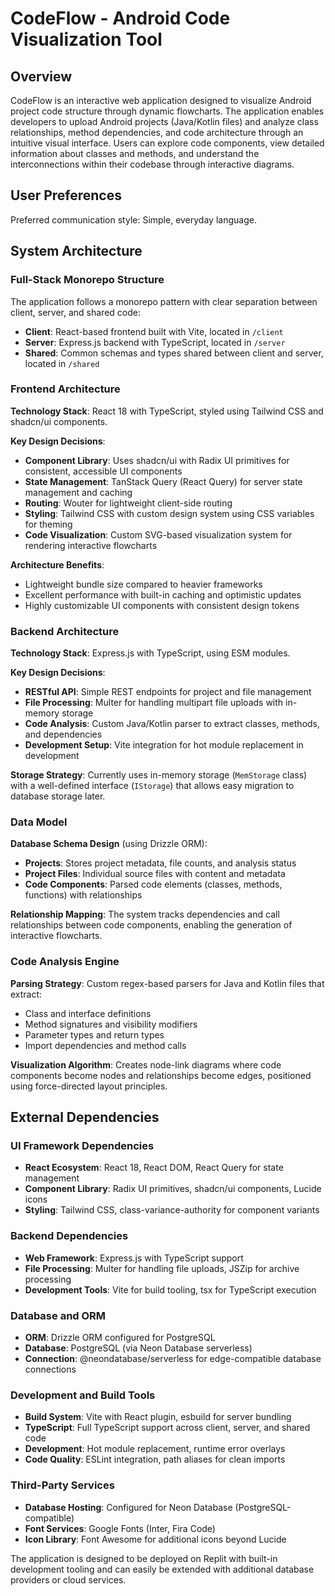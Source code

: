 # CodeFlow - Android Code Visualization Tool

## Overview

CodeFlow is an interactive web application designed to visualize Android project code structure through dynamic flowcharts. The application enables developers to upload Android projects (Java/Kotlin files) and analyze class relationships, method dependencies, and code architecture through an intuitive visual interface. Users can explore code components, view detailed information about classes and methods, and understand the interconnections within their codebase through interactive diagrams.

## User Preferences

Preferred communication style: Simple, everyday language.

## System Architecture

### Full-Stack Monorepo Structure
The application follows a monorepo pattern with clear separation between client, server, and shared code:
- **Client**: React-based frontend built with Vite, located in `/client`
- **Server**: Express.js backend with TypeScript, located in `/server`
- **Shared**: Common schemas and types shared between client and server, located in `/shared`

### Frontend Architecture
**Technology Stack**: React 18 with TypeScript, styled using Tailwind CSS and shadcn/ui components.

**Key Design Decisions**:
- **Component Library**: Uses shadcn/ui with Radix UI primitives for consistent, accessible UI components
- **State Management**: TanStack Query (React Query) for server state management and caching
- **Routing**: Wouter for lightweight client-side routing
- **Styling**: Tailwind CSS with custom design system using CSS variables for theming
- **Code Visualization**: Custom SVG-based visualization system for rendering interactive flowcharts

**Architecture Benefits**: 
- Lightweight bundle size compared to heavier frameworks
- Excellent performance with built-in caching and optimistic updates
- Highly customizable UI components with consistent design tokens

### Backend Architecture
**Technology Stack**: Express.js with TypeScript, using ESM modules.

**Key Design Decisions**:
- **RESTful API**: Simple REST endpoints for project and file management
- **File Processing**: Multer for handling multipart file uploads with in-memory storage
- **Code Analysis**: Custom Java/Kotlin parser to extract classes, methods, and dependencies
- **Development Setup**: Vite integration for hot module replacement in development

**Storage Strategy**: Currently uses in-memory storage (`MemStorage` class) with a well-defined interface (`IStorage`) that allows easy migration to database storage later.

### Data Model
**Database Schema Design** (using Drizzle ORM):
- **Projects**: Stores project metadata, file counts, and analysis status
- **Project Files**: Individual source files with content and metadata
- **Code Components**: Parsed code elements (classes, methods, functions) with relationships

**Relationship Mapping**: The system tracks dependencies and call relationships between code components, enabling the generation of interactive flowcharts.

### Code Analysis Engine
**Parsing Strategy**: Custom regex-based parsers for Java and Kotlin files that extract:
- Class and interface definitions
- Method signatures and visibility modifiers
- Parameter types and return types
- Import dependencies and method calls

**Visualization Algorithm**: Creates node-link diagrams where code components become nodes and relationships become edges, positioned using force-directed layout principles.

## External Dependencies

### UI Framework Dependencies
- **React Ecosystem**: React 18, React DOM, React Query for state management
- **Component Library**: Radix UI primitives, shadcn/ui components, Lucide icons
- **Styling**: Tailwind CSS, class-variance-authority for component variants

### Backend Dependencies
- **Web Framework**: Express.js with TypeScript support
- **File Processing**: Multer for handling file uploads, JSZip for archive processing
- **Development Tools**: Vite for build tooling, tsx for TypeScript execution

### Database and ORM
- **ORM**: Drizzle ORM configured for PostgreSQL
- **Database**: PostgreSQL (via Neon Database serverless)
- **Connection**: @neondatabase/serverless for edge-compatible database connections

### Development and Build Tools
- **Build System**: Vite with React plugin, esbuild for server bundling
- **TypeScript**: Full TypeScript support across client, server, and shared code
- **Development**: Hot module replacement, runtime error overlays
- **Code Quality**: ESLint integration, path aliases for clean imports

### Third-Party Services
- **Database Hosting**: Configured for Neon Database (PostgreSQL-compatible)
- **Font Services**: Google Fonts (Inter, Fira Code)
- **Icon Library**: Font Awesome for additional icons beyond Lucide

The application is designed to be deployed on Replit with built-in development tooling and can easily be extended with additional database providers or cloud services.